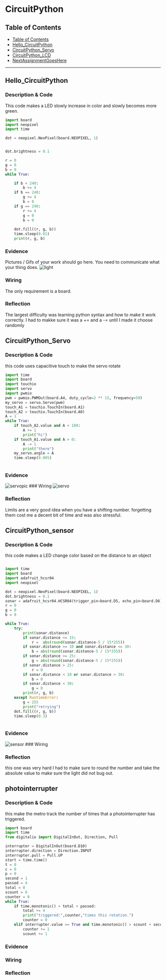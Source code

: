 # CircuitPython
## Table of Contents
* [Table of Contents](#TableOfContents)
* [Hello_CircuitPython](#Hello_CircuitPython)
* [CircuitPython_Servo](#CircuitPython_Servo)
* [CircuitPython_LCD](#CircuitPython_LCD)
* [NextAssignmentGoesHere](#NextAssignment)
---

## Hello_CircuitPython

### Description & Code

This code makes a LED slowly increase in color and slowly becomes more green.

```python
import board
import neopixel
import time

dot = neopixel.NeoPixel(board.NEOPIXEL, 1)


dot.brightness = 0.1

r = 0
g = 0
b = 0
while True:

    if b < 240:
        b += 4
    if b == 240:
        g += 4
        b = 0
    if g == 240:
        r += 4
        g = 0
        b = 0
    
    dot.fill((r, g, b))
    time.sleep(0.01)
    print(r, g, b)
```


### Evidence
Pictures / Gifs of your work should go here.  You need to communicate what your thing does.
<img src="WIN-20210917-15-13-41-Pro.gif" alt="light">
### Wiring
The only requirement is a board.
### Reflection
The largest difficulty was learning python syntax and how to make it work correctly. I had to makke sure it was a += and a -= until I made it choose randomly




## CircuitPython_Servo

### Description & Code
this code uses capacitive touch to make the servo rotate
```python
import time
import board
import touchio
import servo
import pwmio
pwm = pwmio.PWMOut(board.A4, duty_cycle=2 ** 15, frequency=50)
my_servo = servo.Servo(pwm)
touch_A1 = touchio.TouchIn(board.A1)  
touch_A2 = touchio.TouchIn(board.A0)  
A = 1
while True:
    if touch_A2.value and A < 180:
        A += 1
        print("hi")
    if touch_A1.value and A > 0:
        A -= 1
        print("there")
    my_servo.angle = A
    time.sleep(0.005)
    


```

### Evidence
<img src="WIN_20210915_15_19_20_Pro.gif" alt="servopic">
### Wiring

<img src="Servo.PNG" alt="servo">

### Reflection

Limits are a very good idea when you have a shifting number. forgetting them cost me a decent bit of time and was also stressful.



## CircuitPython_sensor

### Description & Code
this code makes a LED change color based on the distance to an object
```python

import time
import board
import adafruit_hcsr04
import neopixel

dot = neopixel.NeoPixel(board.NEOPIXEL, 1)
dot.brightness = 0.1
sonar = adafruit_hcsr04.HCSR04(trigger_pin=board.D5, echo_pin=board.D6)
r = 0
g = 0
b = 0

while True:
    try:
        print(sonar.distance)
        if sonar.distance <= 15:
            r =  abs(round(sonar.distance-5 / 15*255))
        if sonar.distance >= 10 and sonar.distance <= 30:
            b = abs(round(sonar.distance-5 / 15*255))
        if sonar.distance >= 25:
            g = abs(round(sonar.distance-5 / 15*255))
        if sonar.distance > 25:
            r = 0
        if sonar.distance < 10 or sonar.distance > 30:
            b = 0
        if sonar.distance < 30:
            g = 0
        print(r, g, b)
    except RuntimeError:
        g = 255
        print("retrying")
    dot.fill((r, g, b))
    time.sleep(0.3)
	


```

### Evidence
<img src="https://github.com/Ashanks70/Circuitpython/blob/main/WIN_20210922_15_36_08_Pro.gif" alt="sensor">
### Wiring

### Reflection
this one was very hard I had to make sure to round the number and take the absolute value to make sure the light did not bug out.




## photointerrupter

### Description & Code
this make the metro track the number of times that a photointerrupter has triggered.
```python
import board
import time
from digitalio import DigitalInOut, Direction, Pull

interrupter = DigitalInOut(board.D10)
interrupter.direction = Direction.INPUT
interrupter.pull = Pull.UP
start = time.time()
t = 0
c = 0
p = 0
second = 1
passed = 4
total = 0
scount = 0
counter = 0
while True:
    if time.monotonic() > total + passed:
        total += 4
        print("triggered:",counter,"times this rotation.")
        counter = 0
    elif interrupter.value == True and time.monotonic() > scount + second:
        counter += 1
        scount += 1


```

### Evidence

### Wiring

### Reflection
